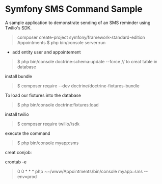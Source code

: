 Symfony SMS Command Sample
==========================

A sample application to demonstrate sending of an SMS reminder using Twilio's SDK.


>composer create-project symfony/framework-standard-edition Appointments
>$ php bin/console server:run

- add entity user and appointement

>$ php bin/console doctrine:schema:update --force   // to creat table in database


install bundle
>$ composer require --dev doctrine/doctrine-fixtures-bundle


To load our fixtures into the database
>$ php bin/console doctrine:fixtures:load

install twilio
>$ composer require twilio//sdk

execute the command
>$ php bin/console myapp:sms

creat conjob:

crontab -e

>0 0 * * * php ~~/www/Appointments/bin/console myapp::sms --env=prod
